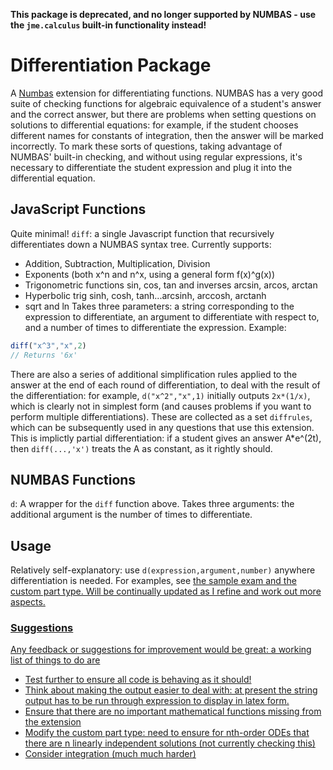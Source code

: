 **This package is deprecated, and no longer supported by NUMBAS - use the `jme.calculus` built-in functionality instead!** 

Differentiation Package
=======================

A <a href="https://www.Numbas.org.uk">Numbas</a> extension for differentiating functions. NUMBAS has a very good suite of checking functions for algebraic equivalence of a student's answer and the correct answer, but there are problems when setting questions on solutions to differential equations: for example, if the student chooses different names for constants of integration, then the answer will be marked incorrectly. To mark these sorts of questions, taking advantage of NUMBAS' built-in checking, and without using regular expressions, it's necessary to differentiate the student expression and plug it into the differential equation.

## JavaScript Functions
Quite minimal!
`diff`: a single Javascript function that recursively differentiates down a NUMBAS syntax tree. Currently supports:
- Addition, Subtraction, Multiplication, Division
- Exponents (both x^n and n^x, using a general form f(x)^g(x))
- Trigonometric functions sin, cos, tan and inverses arcsin, arcos, arctan
- Hyperbolic trig sinh, cosh, tanh...arcsinh, arccosh, arctanh
- sqrt and ln
Takes three parameters: a string corresponding to the expression to differentiate, an argument to differentiate with respect to, and a number of times to differentiate the expression.
Example:
```JavaScript
diff("x^3","x",2)
// Returns '6x'
```
There are also a series of additional simplification rules applied to the answer at the end of each round of differentiation, to deal with the result of the differentiation: for example, `d("x^2","x",1)` initially outputs `2x*(1/x)`, which is clearly not in simplest form (and causes problems if you want to perform multiple differentiations). These are collected as a set `diffrules`, which can be subsequently used in any questions that use this extension.
This is implictly partial differentiation: if a student gives an answer A*e^(2t), then `diff(...,'x')` treats the A as constant, as it rightly should.

## NUMBAS Functions
`d`: A wrapper for the `diff` function above. Takes three arguments: the additional argument is the number of times to differentiate.

## Usage
Relatively self-explanatory: use `d(expression,argument,number)` anywhere differentiation is needed. For examples, see <a href="https://numbas.mathcentre.ac.uk/accounts/profile/724/"> the sample exam and the custom part type. Will be continually updated as I refine and work out more aspects.

### Suggestions
Any feedback or suggestions for improvement would be great: a working list of things to do are
- Test further to ensure all code is behaving as it should!
- Think about making the output easier to deal with: at present the string output has to be run through expression to display in latex form.
- Ensure that there are no important mathematical functions missing from the extension
- Modify the custom part type: need to ensure for nth-order ODEs that there are n linearly independent solutions (not currently checking this)
- Consider integration (much much harder)
